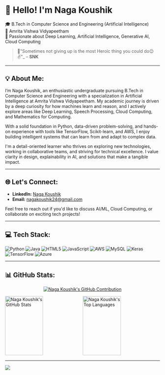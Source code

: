 # 👋 Hello! I'm Naga Koushik

🎓 B.Tech in Computer Science and Engineering (Artificial Intelligence)  
🏫 Amrita Vishwa Vidyapeetham  
📍 Passionate about Deep Learning, Artificial Intelligence, Generative AI, Cloud Computing

> 🌟"Sometimes not giving up is the most Heroic thing you could do😉✌️"_ – **SNK**

---

## 💡 About Me:

I’m Naga Koushik, an enthusiastic undergraduate pursuing B.Tech in Computer Science and Engineering with a specialization in Artificial Intelligence at Amrita Vishwa Vidyapeetham. My academic journey is driven by a deep curiosity for how machines learn and reason, and I actively explore areas like Deep Learning, Speech Processing, Cloud Computing, and Mathematics for Computing.

With a solid foundation in Python, data-driven problem-solving, and hands-on experience with tools like TensorFlow, Scikit-learn, and AWS, I enjoy building intelligent systems that can learn from and adapt to complex data.

I'm a detail-oriented learner who thrives on exploring new technologies, working in collaborative teams, and striving for technical excellence. I value clarity in design, explainability in AI, and solutions that make a tangible impact.

---

## 🌐 Let's Connect:

- **LinkedIn:** [Naga Koushik](https://www.linkedin.com/in/naga-koushik-040b80293/)   
- **Email:** [nagakoushik24@gmail.com](mailto:nagakoushik24@gmail.com)  

Feel free to reach out if you'd like to discuss AI/ML, Cloud Computing, or collaborate on exciting tech projects!

---

## 💻 Tech Stack:
![Python](https://img.shields.io/badge/python-3670A0?style=for-the-badge&logo=python&logoColor=ffdd54)
![Java](https://img.shields.io/badge/java-%23ED8B00.svg?style=for-the-badge&logo=java&logoColor=white)
![HTML5](https://img.shields.io/badge/html5-%23E34F26.svg?style=for-the-badge&logo=html5&logoColor=white)
![JavaScript](https://img.shields.io/badge/javascript-%23323330.svg?style=for-the-badge&logo=javascript&logoColor=%23F7DF1E)
![AWS](https://img.shields.io/badge/AWS-%23FF9900.svg?style=for-the-badge&logo=amazon-aws&logoColor=white)
![MySQL](https://img.shields.io/badge/mysql-%2300f.svg?style=for-the-badge&logo=mysql&logoColor=white)
![Keras](https://img.shields.io/badge/Keras-%23D00000.svg?style=for-the-badge&logo=Keras&logoColor=white)
![TensorFlow](https://img.shields.io/badge/TensorFlow-%23FF6F00.svg?style=for-the-badge&logo=TensorFlow&logoColor=white)
![Azure](https://img.shields.io/badge/Microsoft_Azure-0089D6?style=for-the-badge&logo=microsoft-azure&logoColor=white)

---

## 📊 GitHub Stats:

<p align="center">
  <a href="https://github.com/nagakoushik24">
    <img src="https://github-profile-summary-cards.vercel.app/api/cards/profile-details?username=nagakoushik24&theme=radical" alt="Naga Koushik's GitHub Contribution"/>
  </a>
</p>

<a> 
    <a href="https://github.com/nagakoushik24"><img alt="Naga Koushik's GitHub Stats" src="https://denvercoder1-github-readme-stats.vercel.app/api?username=nagakoushik24&show_icons=true&count_private=true&theme=react&border_color=7F3FBF&bg_color=0D1117&title_color=F85D7F&icon_color=F8D866" height="192px" width="49.5%"/></a>
  <a href="https://github.com/nagakoushik24"><img alt="Naga Koushik's Top Languages" src="https://denvercoder1-github-readme-stats.vercel.app/api/top-langs/?username=nagakoushik24&langs_count=8&layout=compact&theme=react&border_color=7F3FBF&bg_color=0D1117&title_color=F85D7F&icon_color=F8D866" height="192px" width="49.5%"/></a>
  <br/>
</a>

---

[![](https://visitcount.itsvg.in/api?id=nagakoushik24&icon=0&color=0)](https://visitcount.itsvg.in)

